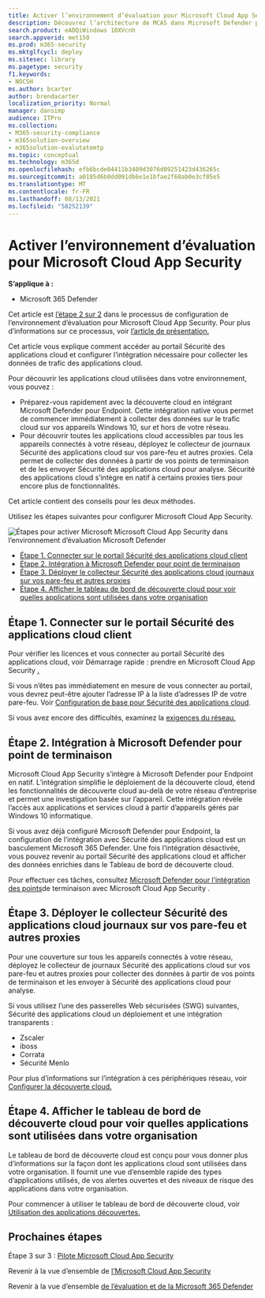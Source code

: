 ```yaml
---
title: Activer l’environnement d’évaluation pour Microsoft Cloud App Security
description: Découvrez l’architecture de MCAS dans Microsoft Defender pour Office 365 et comprendre les interactions entre les produits Microsoft 365 Defender client.
search.product: eADQiWindows 10XVcnh
search.appverid: met150
ms.prod: m365-security
ms.mktglfcycl: deploy
ms.sitesec: library
ms.pagetype: security
f1.keywords:
- NOCSH
ms.author: bcarter
author: brendacarter
localization_priority: Normal
manager: dansimp
audience: ITPro
ms.collection:
- M365-security-compliance
- m365solution-overview
- m365solution-evalutatemtp
ms.topic: conceptual
ms.technology: m365d
ms.openlocfilehash: efb6bcde04411b3409d3076d09251423d436265c
ms.sourcegitcommit: a0185d6b0dd091db6e1e1bfae2f68ab0e3cf05e5
ms.translationtype: MT
ms.contentlocale: fr-FR
ms.lasthandoff: 08/13/2021
ms.locfileid: "58252139"
---
```

# <a name="enable-the-evaluation-environment-for-microsoft-cloud-app-security"></a>Activer l’environnement d’évaluation pour Microsoft Cloud App Security


**S’applique à :**

- Microsoft 365 Defender

Cet article est [l’étape 2 sur 2](eval-defender-mcas-overview.md) dans le processus de configuration de l’environnement d’évaluation pour Microsoft Cloud App Security. Pour plus d’informations sur ce processus, voir [l’article de présentation.](eval-defender-mcas-overview.md)

Cet article vous explique comment accéder au portail Sécurité des applications cloud et configurer l’intégration nécessaire pour collecter les données de trafic des applications cloud.

Pour découvrir les applications cloud utilisées dans votre environnement, vous pouvez :

- Préparez-vous rapidement avec la découverte cloud en intégrant Microsoft Defender pour Endpoint. Cette intégration native vous permet de commencer immédiatement à collecter des données sur le trafic cloud sur vos appareils Windows 10, sur et hors de votre réseau.
- Pour découvrir toutes les applications cloud accessibles par tous les appareils connectés à votre réseau, déployez le collecteur de journaux Sécurité des applications cloud sur vos pare-feu et autres proxies. Cela permet de collecter des données à partir de vos points de terminaison et de les envoyer Sécurité des applications cloud pour analyse. Sécurité des applications cloud s’intègre en natif à certains proxies tiers pour encore plus de fonctionnalités.

Cet article contient des conseils pour les deux méthodes.

Utilisez les étapes suivantes pour configurer Microsoft Cloud App Security.

![Étapes pour activer Microsoft Microsoft Cloud App Security dans l’environnement d’évaluation Microsoft Defender](../../media/defender/m365-defender-mcas-eval-enable-steps.png)

- [Étape 1. Connecter sur le portail Sécurité des applications cloud client](#step-1-connect-to-the-cloud-app-security-portal)
- [Étape 2. Intégration à Microsoft Defender pour point de terminaison](#step-2-integrate-with-microsoft-defender-for-endpoint)
- [Étape 3. Déployer le collecteur Sécurité des applications cloud journaux sur vos pare-feu et autres proxies](#step-3-deploy-the-cloud-app-security-log-collector-on-your-firewalls-and-other-proxies)
- [Étape 4. Afficher le tableau de bord de découverte cloud pour voir quelles applications sont utilisées dans votre organisation](#step-4-view-the-cloud-discovery-dashboard-to-see-what-apps-are-being-used-in-your-organization)

## <a name="step-1-connect-to-the-cloud-app-security-portal"></a>Étape 1. Connecter sur le portail Sécurité des applications cloud client

Pour vérifier les licences et vous connecter au portail Sécurité des applications cloud, voir Démarrage rapide : prendre en Microsoft Cloud App Security [.](/cloud-app-security/getting-started-with-cloud-app-security) 

Si vous n’êtes pas immédiatement en mesure de vous connecter au portail, vous devrez peut-être ajouter l’adresse IP à la liste d’adresses IP de votre pare-feu. Voir [Configuration de base pour Sécurité des applications cloud](/cloud-app-security/general-setup).

Si vous avez encore des difficultés, examinez la [exigences du réseau.](/cloud-app-security/network-requirements)

## <a name="step-2-integrate-with-microsoft-defender-for-endpoint"></a>Étape 2. Intégration à Microsoft Defender pour point de terminaison

Microsoft Cloud App Security s’intègre à Microsoft Defender pour Endpoint en natif. L’intégration simplifie le déploiement de la découverte cloud, étend les fonctionnalités de découverte cloud au-delà de votre réseau d’entreprise et permet une investigation basée sur l’appareil. Cette intégration révèle l’accès aux applications et services cloud à partir d’appareils gérés par Windows 10 informatique. 

Si vous avez déjà configuré Microsoft Defender pour Endpoint, la configuration de l’intégration avec Sécurité des applications cloud est un basculement Microsoft 365 Defender. Une fois l’intégration désactivée, vous pouvez revenir au portail Sécurité des applications cloud et afficher des données enrichies dans le Tableau de bord de découverte cloud.

Pour effectuer ces tâches, consultez [Microsoft Defender pour l’intégration des points](/cloud-app-security/mde-integration)de terminaison avec Microsoft Cloud App Security . 

## <a name="step-3-deploy-the-cloud-app-security-log-collector-on-your-firewalls-and-other-proxies"></a>Étape 3. Déployer le collecteur Sécurité des applications cloud journaux sur vos pare-feu et autres proxies

Pour une couverture sur tous les appareils connectés à votre réseau, déployez le collecteur de journaux Sécurité des applications cloud sur vos pare-feu et autres proxies pour collecter des données à partir de vos points de terminaison et les envoyer à Sécurité des applications cloud pour analyse. 

Si vous utilisez l’une des passerelles Web sécurisées (SWG) suivantes, Sécurité des applications cloud un déploiement et une intégration transparents :
- Zscaler
- iboss
- Corrata
- Sécurité Menlo

Pour plus d’informations sur l’intégration à ces périphériques réseau, voir [Configurer la découverte cloud.](/cloud-app-security/set-up-cloud-discovery) 
## <a name="step-4-view-the-cloud-discovery-dashboard-to-see-what-apps-are-being-used-in-your-organization"></a>Étape 4. Afficher le tableau de bord de découverte cloud pour voir quelles applications sont utilisées dans votre organisation

Le tableau de bord de découverte cloud est conçu pour vous donner plus d’informations sur la façon dont les applications cloud sont utilisées dans votre organisation. Il fournit une vue d’ensemble rapide des types d’applications utilisés, de vos alertes ouvertes et des niveaux de risque des applications dans votre organisation. 

Pour commencer à utiliser le tableau de bord de découverte cloud, voir [Utilisation des applications découvertes.](/cloud-app-security/discovered-apps)

## <a name="next-steps"></a>Prochaines étapes

Étape 3 sur 3 : [Pilote Microsoft Cloud App Security](eval-defender-mcas-pilot.md)

Revenir à la vue d’ensemble de [l’Microsoft Cloud App Security](eval-defender-mcas-overview.md)

Revenir à la vue d’ensemble [de l’évaluation et de la Microsoft 365 Defender](eval-overview.md)